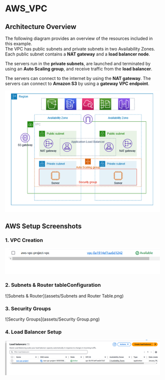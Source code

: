 # AWS_VPC
## Architecture Overview

The following diagram provides an overview of the resources included in this example.  
The VPC has public subnets and private subnets in two Availability Zones. Each public subnet contains a **NAT gateway** and a **load balancer node**.  

The servers run in the **private subnets**, are launched and terminated by using an **Auto Scaling group**, and receive traffic from the **load balancer**.  

The servers can connect to the internet by using the **NAT gateway**. The servers can connect to **Amazon S3** by using a **gateway VPC endpoint**.

![Architecture Diagram](assets/Architecture.png)

## AWS Setup Screenshots

### 1. VPC Creation
![VPC Creation](assets/VPC.png)

### 2. Subnets & Router tableConfiguration
![Subnets & Router](assets/Subnets and Router Table.png)

### 3. Security Groups
![Security Groups](assets/Security Group.png)

### 4. Load Balancer Setup
![Load Balancer](assets/Load_Balancer.png)
